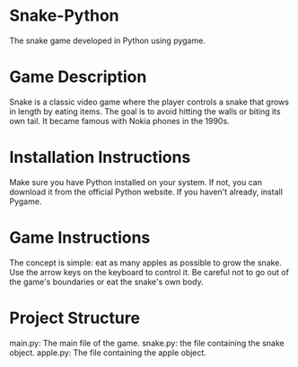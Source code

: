 # Snake-Python
The snake game developed in Python using pygame.

# Game Description
Snake is a classic video game where the player controls a snake that grows in length by eating items. The goal is to avoid hitting the walls or biting its own tail. It became famous with Nokia phones in the 1990s.

# Installation Instructions
Make sure you have Python installed on your system. If not, you can download it from the official Python website. If you haven't already, install Pygame.

# Game Instructions
The concept is simple: eat as many apples as possible to grow the snake. Use the arrow keys on the keyboard to control it. Be careful not to go out of the game's boundaries or eat the snake's own body.

# Project Structure
main.py: The main file of the game.
snake.py: the file containing the snake object.
apple.py: The file containing the apple object.
